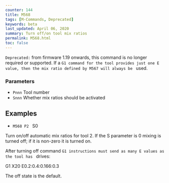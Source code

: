 ```yaml
---
counter: 144
title: M568
tags: [M-Commands, Deprecated] 
keywords: beta 
last_updated: April 06, 2020 
summary: Turn off/on tool mix ratios 
permalink: M568.html
toc: false 
---
```



`Deprecated:` from firmware 1.19 onwards, this command is no longer required or supported. If a ` G1 command for the tool provides just one E value, then the mix ratio defined by M567 will always be  ` used.

### Parameters

* `Pnnn` Tool number
* `Snnn` Whether mix ratios should be activated

## Examples

* ` M568 P2  ` S0

Turn on/off automatic mix ratios for tool 2. If the S parameter is 0 mixing is turned off; if it is non-zero it is turned on.

After turning off command ` G1 instructions must send as many E values as the tool has  ` drives:

G1 X20 E0.2:0.4:0.166:0.3

The off state is the default.

